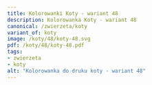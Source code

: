 ```yaml
---
title: Kolorowanki Koty - wariant 48
description: Kolorowanka Koty - wariant 48
canonical: /zwierzeta/koty
variant_of: koty
image: /koty/48/koty-48.svg
pdf: /koty/48/koty-48.pdf
tags:
- zwierzeta
- koty
alt: "Kolorowanka do druku koty - wariant 48"
---
```

